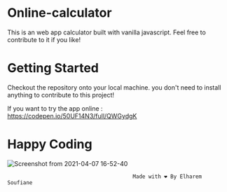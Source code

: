 # Online-calculator

This is an web app calculator built with vanilla javascript. Feel free to contribute to it if you like!

# Getting Started

Checkout the repository onto your local machine. you don't need to install anything to contribute to this project!

If you want to try the app online : https://codepen.io/50UF14N3/full/QWGydgK

# Happy Coding

![Screenshot from 2021-04-07 16-52-40](https://user-images.githubusercontent.com/44909504/113896270-b076f380-97c1-11eb-8bee-e7ecda7cbc65.png)

                                            Made with ❤️ By Elharem Soufiane
